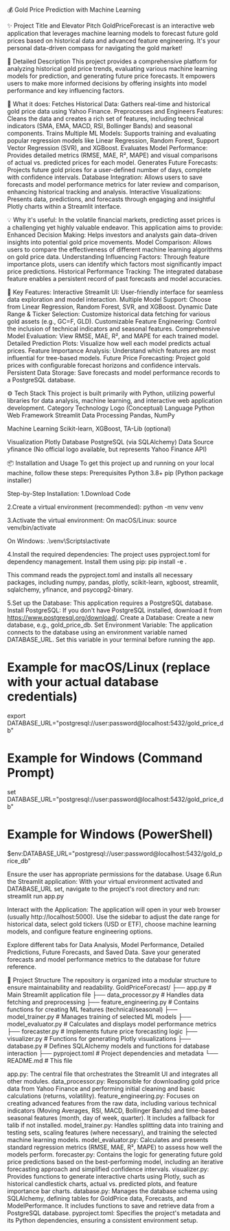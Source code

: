 💰 Gold Price Prediction with Machine Learning

✨ Project Title and Elevator Pitch
GoldPriceForecast is an interactive web application that leverages machine learning models to forecast future gold prices based on historical data and advanced feature engineering. It's your personal data-driven compass for navigating the gold market!

🌟 Detailed Description
This project provides a comprehensive platform for analyzing historical gold price trends, evaluating various machine learning models for prediction, and generating future price forecasts. It empowers users to make more informed decisions by offering insights into model performance and key influencing factors.

🎯 What it does:
Fetches Historical Data: Gathers real-time and historical gold price data using Yahoo Finance.
Preprocesses and Engineers Features: Cleans the data and creates a rich set of features, including technical indicators (SMA, EMA, MACD, RSI, Bollinger Bands) and seasonal components.
Trains Multiple ML Models: Supports training and evaluating popular regression models like Linear Regression, Random Forest, Support Vector Regression (SVR), and XGBoost.
Evaluates Model Performance: Provides detailed metrics (RMSE, MAE, R², MAPE) and visual comparisons of actual vs. predicted prices for each model.
Generates Future Forecasts: Projects future gold prices for a user-defined number of days, complete with confidence intervals.
Database Integration: Allows users to save forecasts and model performance metrics for later review and comparison, enhancing historical tracking and analysis.
Interactive Visualizations: Presents data, predictions, and forecasts through engaging and insightful Plotly charts within a Streamlit interface.

💡 Why it's useful:
In the volatile financial markets, predicting asset prices is a challenging yet highly valuable endeavor. This application aims to provide:
Enhanced Decision Making: Helps investors and analysts gain data-driven insights into potential gold price movements.
Model Comparison: Allows users to compare the effectiveness of different machine learning algorithms on gold price data.
Understanding Influencing Factors: Through feature importance plots, users can identify which factors most significantly impact price predictions.
Historical Performance Tracking: The integrated database feature enables a persistent record of past forecasts and model accuracies.

🚀 Key Features:
Interactive Streamlit UI: User-friendly interface for seamless data exploration and model interaction.
Multiple Model Support: Choose from Linear Regression, Random Forest, SVR, and XGBoost.
Dynamic Date Range & Ticker Selection: Customize historical data fetching for various gold assets (e.g., GC=F, GLD).
Customizable Feature Engineering: Control the inclusion of technical indicators and seasonal features.
Comprehensive Model Evaluation: View RMSE, MAE, R², and MAPE for each trained model.
Detailed Prediction Plots: Visualize how well each model predicts actual prices.
Feature Importance Analysis: Understand which features are most influential for tree-based models.
Future Price Forecasting: Project gold prices with configurable forecast horizons and confidence intervals.
Persistent Data Storage: Save forecasts and model performance records to a PostgreSQL database.

⚙️ Tech Stack
This project is built primarily with Python, utilizing powerful libraries for data analysis, machine learning, and interactive web application development.
Category
Technology
Logo (Conceptual)
Language
Python
Web Framework
Streamlit
Data Processing
Pandas, NumPy


Machine Learning
Scikit-learn, XGBoost, TA-Lib (optional)


Visualization
Plotly
Database
PostgreSQL (via SQLAlchemy)
Data Source
yfinance
(No official logo available, but represents Yahoo Finance API)

📦 Installation and Usage
To get this project up and running on your local machine, follow these steps:
Prerequisites
Python 3.8+
pip (Python package installer)

Step-by-Step Installation:
1.Download Code

2.Create a virtual environment (recommended):
python -m venv venv


3.Activate the virtual environment:
On macOS/Linux:
source venv/bin/activate


On Windows:
.\venv\Scripts\activate


4.Install the required dependencies:
The project uses pyproject.toml for dependency management. Install them using pip:
pip install -e .

This command reads the pyproject.toml and installs all necessary packages, including numpy, pandas, plotly, scikit-learn, xgboost, streamlit, sqlalchemy, yfinance, and psycopg2-binary.

5.Set up the Database:
This application requires a PostgreSQL database.
Install PostgreSQL: If you don't have PostgreSQL installed, download it from https://www.postgresql.org/download/.
Create a Database: Create a new database, e.g., gold_price_db.
Set Environment Variable: The application connects to the database using an environment variable named DATABASE_URL. Set this variable in your terminal before running the app.

# Example for macOS/Linux (replace with your actual database credentials)
export DATABASE_URL="postgresql://user:password@localhost:5432/gold_price_db"

# Example for Windows (Command Prompt)
set DATABASE_URL="postgresql://user:password@localhost:5432/gold_price_db"

# Example for Windows (PowerShell)
$env:DATABASE_URL="postgresql://user:password@localhost:5432/gold_price_db"

Ensure the user has appropriate permissions for the database.
Usage
6.Run the Streamlit application:
With your virtual environment activated and DATABASE_URL set, navigate to the project's root directory and run:
streamlit run app.py


Interact with the Application:
The application will open in your web browser (usually http://localhost:5000).
Use the sidebar to adjust the date range for historical data, select gold tickers (USD or ETF), choose machine learning models, and configure feature engineering options.

Explore different tabs for Data Analysis, Model Performance, Detailed Predictions, Future Forecasts, and Saved Data.
Save your generated forecasts and model performance metrics to the database for future reference.

📁 Project Structure
The repository is organized into a modular structure to ensure maintainability and readability.
GoldPriceForecast/
├── app.py                      # Main Streamlit application file
├── data_processor.py           # Handles data fetching and preprocessing
├── feature_engineering.py      # Contains functions for creating ML features (technical/seasonal)
├── model_trainer.py            # Manages training of selected ML models
├── model_evaluator.py          # Calculates and displays model performance metrics
├── forecaster.py               # Implements future price forecasting logic
├── visualizer.py               # Functions for generating Plotly visualizations
├── database.py                 # Defines SQLAlchemy models and functions for database interaction
├── pyproject.toml              # Project dependencies and metadata
└── README.md                   # This file


app.py: The central file that orchestrates the Streamlit UI and integrates all other modules.
data_processor.py: Responsible for downloading gold price data from Yahoo Finance and performing initial cleaning and basic calculations (returns, volatility).
feature_engineering.py: Focuses on creating advanced features from the raw data, including various technical indicators (Moving Averages, RSI, MACD, Bollinger Bands) and time-based seasonal features (month, day of week, quarter). It includes a fallback for talib if not installed.
model_trainer.py: Handles splitting data into training and testing sets, scaling features (where necessary), and training the selected machine learning models.
model_evaluator.py: Calculates and presents standard regression metrics (RMSE, MAE, R², MAPE) to assess how well the models perform.
forecaster.py: Contains the logic for generating future gold price predictions based on the best-performing model, including an iterative forecasting approach and simplified confidence intervals.
visualizer.py: Provides functions to generate interactive charts using Plotly, such as historical candlestick charts, actual vs. predicted plots, and feature importance bar charts.
database.py: Manages the database schema using SQLAlchemy, defining tables for GoldPrice data, Forecasts, and ModelPerformance. It includes functions to save and retrieve data from a PostgreSQL database.
pyproject.toml: Specifies the project's metadata and its Python dependencies, ensuring a consistent environment setup.
